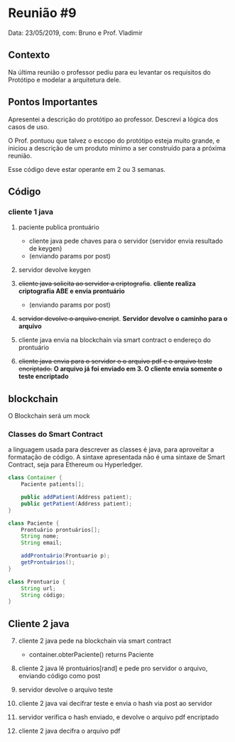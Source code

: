 # Reunião #9

Data: 23/05/2019,
com: Bruno e Prof. Vladimir

## Contexto

Na última reunião o professor pediu para eu levantar os requisitos do Protótipo e modelar a arquitetura dele.

## Pontos Importantes

Apresentei a descrição do protótipo ao professor. Descrevi a lógica dos casos de uso.

O Prof. pontuou que talvez o escopo do protótipo esteja muito grande, e iniciou a descrição de um produto mínimo a ser construído para a próxima reunião.

Esse código deve estar operante em 2 ou 3 semanas.

## Código

### cliente 1 java

1. paciente publica prontuário
      - cliente java pede chaves para o servidor (servidor envia resultado de keygen)
      - (enviando params por post)

2. servidor devolve keygen

3. ~~cliente java solicita ao servidor a criptografia~~. **cliente realiza criptografia ABE e envia prontuário**
    - (enviando params por post)

4. ~~servidor devolve o arquivo encript~~. **Servidor devolve o caminho para o arquivo**

5. cliente java envia na blockchain via smart contract o endereço do prontuário

6. ~~cliente java envia para o servidor o o arquivo pdf e o arquivo teste encriptado.~~ **O arquivo já foi enviado em 3. O cliente envia somente o teste encriptado**

## blockchain

O Blockchain será um mock

### Classes do Smart Contract

a linguagem usada para descrever as classes é java, para aproveitar a formatação de código. A sintaxe apresentada não é uma sintaxe de Smart Contract, seja para Ethereum ou Hyperledger.

```java
class Container {
    Paciente patients[];

    public addPatient(Address patient);
    public getPatient(Address patient);
}
```

```java
class Paciente {
    Prontuário prontuários[];
    String nome;
    String email;

    addProntuário(Prontuario p);
    getProntuários();
}
```

```java
class Prontuario {
    String url;
    String código;
}
```

## Cliente 2 java

7. cliente 2 java pede na blockchain via smart contract
    - container.obterPaciente() returns Paciente

8. cliente 2 java lê prontuários[rand] e pede pro servidor o arquivo, enviando código como post

9. servidor devolve o arquivo teste

10. cliente 2 java vai decifrar teste e envia o hash via post ao servidor

11. servidor verifica o hash enviado, e devolve o arquivo pdf encriptado

11. cliente 2 java decifra o arquivo pdf
